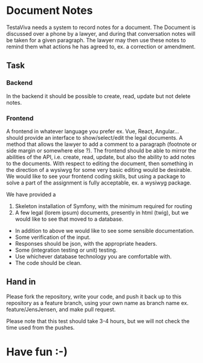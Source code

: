 # Document Notes

TestaViva needs a system to record notes for a document. The Document is discussed over a phone by a lawyer, and during 
that conversation notes will be taken for a given paragraph. The lawyer may then use these notes to remind them what 
actions he has agreed to, ex. a correction or amendment.

## Task
### Backend
In the backend it should be possible to create, read, update but not delete notes.

### Frontend
A frontend in whatever language you prefer ex. Vue, React, Angular... should provide an interface to show/select/edit 
the legal documents. A method that allows the lawyer to add a comment to a paragraph (footnote or side margin or 
somewhere else ?). 
The frontend should be able to mirror the abilities of the API, i.e. create, read, update, but also the ability to add 
notes to the documents.
With respect to editing the document, then something in the direction of a wysiwyg for some very basic editing would be 
desirable.
We would like to see your frontend coding skills, but using a package to solve a part of the assignment is fully 
acceptable, ex. a wysiwyg package. 

We have provided a 
1) Skeleton installation of Symfony, with the minimum required for routing
2) A few legal (lorem ipsum) documents, presently in html (twig), but we would like to see that moved to a database.

* In addition to above we would like to see some sensible documentation.
* Some verification of the input.
* Responses should be json, with the appropriate headers.
* Some (integration testing or unit) testing.
* Use whichever database technology you are comfortable with.
* The code should be clean.

## Hand in
Please fork the repository, write your code, and push it back up to this repository as a feature branch, using your own name as branch name ex. feature/JensJensen, and make pull request.

Please note that this test should take 3-4 hours, but we will not check the time used from the pushes.

# Have fun :-)
